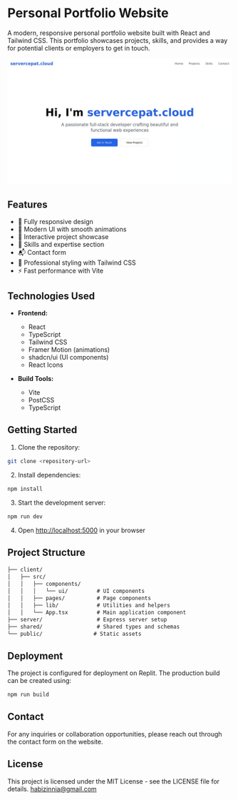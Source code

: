 # Personal Portfolio Website

A modern, responsive personal portfolio website built with React and Tailwind CSS. This portfolio showcases projects, skills, and provides a way for potential clients or employers to get in touch.

![Alt text](1.png)

## Features

- 📱 Fully responsive design
- 🎨 Modern UI with smooth animations
- 🎯 Interactive project showcase
- 💪 Skills and expertise section
- 📬 Contact form
- 🌙 Professional styling with Tailwind CSS
- ⚡ Fast performance with Vite

## Technologies Used

- **Frontend:**
  - React
  - TypeScript
  - Tailwind CSS
  - Framer Motion (animations)
  - shadcn/ui (UI components)
  - React Icons

- **Build Tools:**
  - Vite
  - PostCSS
  - TypeScript

## Getting Started

1. Clone the repository:
```bash
git clone <repository-url>
```

2. Install dependencies:
```bash
npm install
```

3. Start the development server:
```bash
npm run dev
```

4. Open [http://localhost:5000](http://localhost:5000) in your browser

## Project Structure

```
├── client/
│   ├── src/
│   │   ├── components/
│   │   │   └── ui/         # UI components
│   │   ├── pages/          # Page components
│   │   ├── lib/            # Utilities and helpers
│   │   └── App.tsx         # Main application component
├── server/                 # Express server setup
├── shared/                 # Shared types and schemas
└── public/                # Static assets
```

## Deployment

The project is configured for deployment on Replit. The production build can be created using:

```bash
npm run build
```

## Contact

For any inquiries or collaboration opportunities, please reach out through the contact form on the website.

## License

This project is licensed under the MIT License - see the LICENSE file for details.
habizinnia@gmail.com